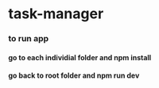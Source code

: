 # task-manager

### to run app
#### go to each individial folder and npm install
#### go back to root folder and npm run dev

